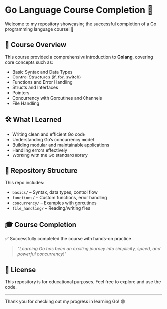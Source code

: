 # Go Language Course Completion 🎉

Welcome to my repository showcasing the successful completion of a Go programming language course! 🚀

## 📘 Course Overview

This course provided a comprehensive introduction to **Golang**, covering core concepts such as:

- Basic Syntax and Data Types
- Control Structures (if, for, switch)
- Functions and Error Handling
- Structs and Interfaces
- Pointers
- Concurrency with Goroutines and Channels
- File Handling

## 🛠️ What I Learned

- Writing clean and efficient Go code
- Understanding Go’s concurrency model
- Building modular and maintainable applications
- Handling errors effectively
- Working with the Go standard library

## 📂 Repository Structure

This repo includes:

- `basics/` – Syntax, data types, control flow
- `functions/` – Custom functions, error handling
- `concurrency/` – Examples with goroutines 
- `file_handling/` – Reading/writing files

## 🎓 Course Completion

✅ Successfully completed the course with hands-on practice .

> *"Learning Go has been an exciting journey into simplicity, speed, and powerful concurrency!"*

## 📄 License

This repository is for educational purposes. Feel free to explore and use the code.

---

Thank you for checking out my progress in learning Go! 😄
